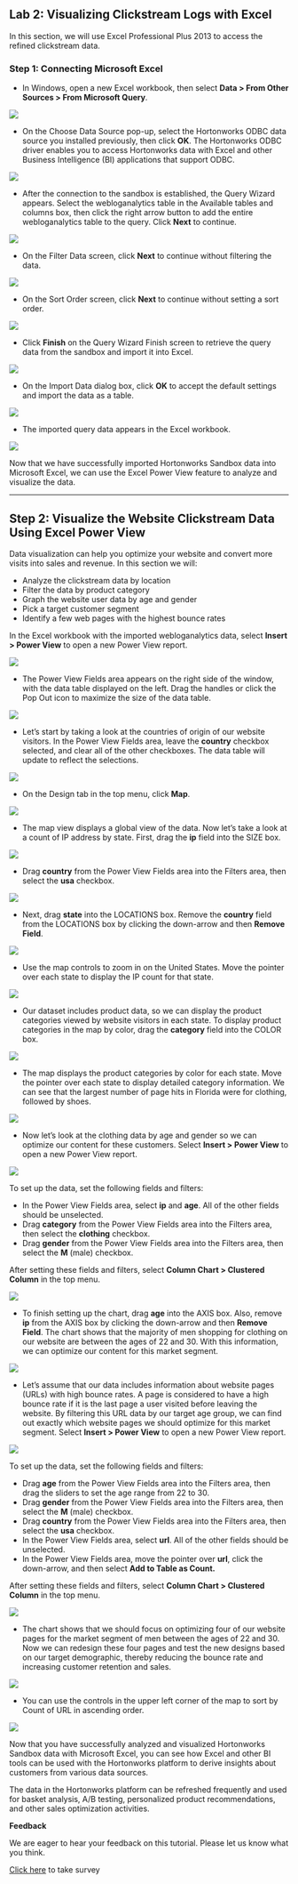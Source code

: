 ## Lab 2: Visualizing Clickstream Logs with Excel

In this section, we will use Excel Professional Plus 2013 to access the refined clickstream data.

### Step 1: Connecting Microsoft Excel

*   In Windows, open a new Excel workbook, then select **Data > From Other Sources > From Microsoft Query**.

![](/assets/clickstream/11_open_query.jpg)

*   On the Choose Data Source pop-up, select the Hortonworks ODBC data source you installed previously, then click **OK**. The Hortonworks ODBC driver enables you to access Hortonworks data with Excel and other Business Intelligence (BI) applications that support ODBC.

![](/assets/clickstream/12_choose_data_source.jpg)

*   After the connection to the sandbox is established, the Query Wizard appears. Select the webloganalytics table in the Available tables and columns box, then click the right arrow button to add the entire webloganalytics table to the query. Click **Next** to continue.

![](/assets/clickstream/13_query_wizard1.jpg)

*   On the Filter Data screen, click **Next** to continue without filtering the data.

![](/assets/clickstream/14_query_wizard2.jpg)

*   On the Sort Order screen, click **Next** to continue without setting a sort order.

![](/assets/clickstream/15_query_wizard3.jpg)

*   Click **Finish** on the Query Wizard Finish screen to retrieve the query data from the sandbox and import it into Excel.

![](/assets/clickstream/16_query_wizard4.jpg)

*   On the Import Data dialog box, click **OK** to accept the default settings and import the data as a table.

![](/assets/clickstream/17_import_data.jpg)

*   The imported query data appears in the Excel workbook.

![](/assets/clickstream/18_data_imported.jpg)

Now that we have successfully imported Hortonworks Sandbox data into Microsoft Excel, we can use the Excel Power View feature to analyze and visualize the data.

* * *

## Step 2: Visualize the Website Clickstream Data Using Excel Power View

Data visualization can help you optimize your website and convert more visits into sales and revenue. In this section we will:

*   Analyze the clickstream data by location
*   Filter the data by product category
*   Graph the website user data by age and gender
*   Pick a target customer segment
*   Identify a few web pages with the highest bounce rates

In the Excel workbook with the imported webloganalytics data, select **Insert > Power View** to open a new Power View report.

![](/assets/clickstream/19_open_powerview.jpg)

*   The Power View Fields area appears on the right side of the window, with the data table displayed on the left. Drag the handles or click the Pop Out icon to maximize the size of the data table.

![](/assets/clickstream/20_powerview_initial_popout.jpg)

*   Let’s start by taking a look at the countries of origin of our website visitors. In the Power View Fields area, leave the **country** checkbox selected, and clear all of the other checkboxes. The data table will update to reflect the selections.

![](/assets/clickstream/21_country_selected.jpg)

*   On the Design tab in the top menu, click **Map**.

![](/assets/clickstream/22_open_map.jpg)

*   The map view displays a global view of the data. Now let’s take a look at a count of IP address by state. First, drag the **ip** field into the SIZE box.

![](/assets/clickstream/23_add_ip_count.jpg)

*   Drag **country** from the Power View Fields area into the Filters area, then select the **usa** checkbox.

![](/assets/clickstream/24_filter_by_usa.jpg)

*   Next, drag **state** into the LOCATIONS box. Remove the **country** field from the LOCATIONS box by clicking the down-arrow and then **Remove Field**.

![](/assets/clickstream/25_state_to_locations.jpg)

*   Use the map controls to zoom in on the United States. Move the pointer over each state to display the IP count for that state.

![](/assets/clickstream/26_ip_count_by_state.jpg)

*   Our dataset includes product data, so we can display the product categories viewed by website visitors in each state. To display product categories in the map by color, drag the **category** field into the COLOR box.

![](/assets/clickstream/27_category_by_color.jpg)

*   The map displays the product categories by color for each state. Move the pointer over each state to display detailed category information. We can see that the largest number of page hits in Florida were for clothing, followed by shoes.

![](/assets/clickstream/28_category_by_color_florida.jpg)

*   Now let’s look at the clothing data by age and gender so we can optimize our content for these customers. Select **Insert > Power View** to open a new Power View report.

![](/assets/clickstream/29_new_powerview1.jpg)

To set up the data, set the following fields and filters:

*   In the Power View Fields area, select **ip** and **age**. All of the other fields should be unselected.
*   Drag **category** from the Power View Fields area into the Filters area, then select the **clothing** checkbox.
*   Drag **gender** from the Power View Fields area into the Filters area, then select the **M** (male) checkbox.

After setting these fields and filters, select **Column Chart > Clustered Column** in the top menu.

![](/assets/clickstream/30_open_clustered_column1.jpg)

*   To finish setting up the chart, drag **age** into the AXIS box. Also, remove **ip** from the AXIS box by clicking the down-arrow and then **Remove Field**. The chart shows that the majority of men shopping for clothing on our website are between the ages of 22 and 30\. With this information, we can optimize our content for this market segment.

![](/assets/clickstream/31_clothing_by_age.jpg)

*   Let’s assume that our data includes information about website pages (URLs) with high bounce rates. A page is considered to have a high bounce rate if it is the last page a user visited before leaving the website. By filtering this URL data by our target age group, we can find out exactly which website pages we should optimize for this market segment. Select **Insert > Power View** to open a new Power View report.

![](/assets/clickstream/32_new_powerview2.jpg)

To set up the data, set the following fields and filters:

*   Drag **age** from the Power View Fields area into the Filters area, then drag the sliders to set the age range from 22 to 30.
*   Drag **gender** from the Power View Fields area into the Filters area, then select the **M** (male) checkbox.
*   Drag **country** from the Power View Fields area into the Filters area, then select the **usa** checkbox.
*   In the Power View Fields area, select **url**. All of the other fields should be unselected.
*   In the Power View Fields area, move the pointer over **url**, click the down-arrow, and then select **Add to Table as Count.**

After setting these fields and filters, select **Column Chart > Clustered Column** in the top menu.

![](/assets/clickstream/33_open_clustered_column2.jpg)

*   The chart shows that we should focus on optimizing four of our website pages for the market segment of men between the ages of 22 and 30\. Now we can redesign these four pages and test the new designs based on our target demographic, thereby reducing the bounce rate and increasing customer retention and sales.

![](/assets/clickstream/34_urls_for_age_group.jpg)

*   You can use the controls in the upper left corner of the map to sort by Count of URL in ascending order.

![](/assets/clickstream/35_urls_for_age_group_sorted.jpg)

Now that you have successfully analyzed and visualized Hortonworks Sandbox data with Microsoft Excel, you can see how Excel and other BI tools can be used with the Hortonworks platform to derive insights about customers from various data sources.

The data in the Hortonworks platform can be refreshed frequently and used for basket analysis, A/B testing, personalized product recommendations, and other sales optimization activities.

**Feedback**

We are eager to hear your feedback on this tutorial. Please let us know what you think. 

[Click here](https://www.surveymonkey.com/s/Clickstream_Tutorial) to take survey
